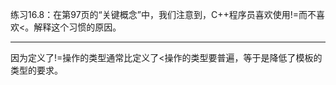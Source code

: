 练习16.8：在第97页的“关键概念”中，我们注意到，C++程序员喜欢使用!=而不喜欢<。解释这个习惯的原因。

---

因为定义了!=操作的类型通常比定义了<操作的类型要普遍，等于是降低了模板的类型的要求。
